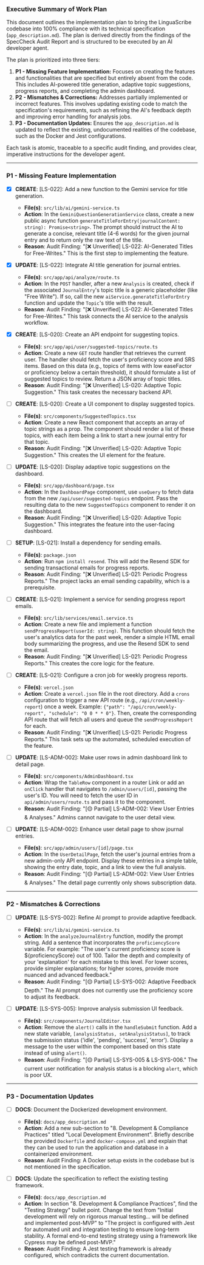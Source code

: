 ### Executive Summary of Work Plan

This document outlines the implementation plan to bring the LinguaScribe codebase into 100% compliance with its technical specification (`app_description.md`). The plan is derived directly from the findings of the SpecCheck Audit Report and is structured to be executed by an AI developer agent.

The plan is prioritized into three tiers:
1.  **P1 - Missing Feature Implementation:** Focuses on creating the features and functionalities that are specified but entirely absent from the code. This includes AI-powered title generation, adaptive topic suggestions, progress reports, and completing the admin dashboard.
2.  **P2 - Mismatches & Corrections:** Addresses partially implemented or incorrect features. This involves updating existing code to match the specification's requirements, such as refining the AI's feedback depth and improving error handling for analysis jobs.
3.  **P3 - Documentation Updates:** Ensures the `app_description.md` is updated to reflect the existing, undocumented realities of the codebase, such as the Docker and Jest configurations.

Each task is atomic, traceable to a specific audit finding, and provides clear, imperative instructions for the developer agent.

---

### **P1 - Missing Feature Implementation**

- [x] **CREATE**: [LS-022]: Add a new function to the Gemini service for title generation.
    - **File(s)**: `src/lib/ai/gemini-service.ts`
    - **Action**: In the `GeminiQuestionGenerationService` class, create a new public async function `generateTitleForEntry(journalContent: string): Promise<string>`. The prompt should instruct the AI to generate a concise, relevant title (4-6 words) for the given journal entry and to return only the raw text of the title.
    - **Reason**: Audit Finding: "[❌ Unverified] LS-022: AI-Generated Titles for Free-Writes." This is the first step to implementing the feature.

- [x] **UPDATE**: [LS-022]: Integrate AI title generation for journal entries.
    - **File(s)**: `src/app/api/analyze/route.ts`
    - **Action**: In the `POST` handler, after a new `Analysis` is created, check if the associated `JournalEntry`'s topic title is a generic placeholder (like "Free Write"). If so, call the new `aiService.generateTitleForEntry` function and update the `Topic`'s title with the result.
    - **Reason**: Audit Finding: "[❌ Unverified] LS-022: AI-Generated Titles for Free-Writes." This task connects the AI service to the analysis workflow.

- [x] **CREATE**: [LS-020]: Create an API endpoint for suggesting topics.
    - **File(s)**: `src/app/api/user/suggested-topics/route.ts`
    - **Action**: Create a new `GET` route handler that retrieves the current user. The handler should fetch the user's proficiency score and SRS items. Based on this data (e.g., topics of items with low easeFactor or proficiency below a certain threshold), it should formulate a list of suggested topics to review. Return a JSON array of topic titles.
    - **Reason**: Audit Finding: "[❌ Unverified] LS-020: Adaptive Topic Suggestion." This task creates the necessary backend API.

- [ ] **CREATE**: [LS-020]: Create a UI component to display suggested topics.
    - **File(s)**: `src/components/SuggestedTopics.tsx`
    - **Action**: Create a new React component that accepts an array of topic strings as a prop. The component should render a list of these topics, with each item being a link to start a new journal entry for that topic.
    - **Reason**: Audit Finding: "[❌ Unverified] LS-020: Adaptive Topic Suggestion." This creates the UI element for the feature.

- [ ] **UPDATE**: [LS-020]: Display adaptive topic suggestions on the dashboard.
    - **File(s)**: `src/app/dashboard/page.tsx`
    - **Action**: In the `DashboardPage` component, use `useQuery` to fetch data from the new `/api/user/suggested-topics` endpoint. Pass the resulting data to the new `SuggestedTopics` component to render it on the dashboard.
    - **Reason**: Audit Finding: "[❌ Unverified] LS-020: Adaptive Topic Suggestion." This integrates the feature into the user-facing dashboard.

- [ ] **SETUP**: [LS-021]: Install a dependency for sending emails.
    - **File(s)**: `package.json`
    - **Action**: Run `npm install resend`. This will add the Resend SDK for sending transactional emails for progress reports.
    - **Reason**: Audit Finding: "[❌ Unverified] LS-021: Periodic Progress Reports." The project lacks an email sending capability, which is a prerequisite.

- [ ] **CREATE**: [LS-021]: Implement a service for sending progress report emails.
    - **File(s)**: `src/lib/services/email.service.ts`
    - **Action**: Create a new file and implement a function `sendProgressReport(userId: string)`. This function should fetch the user's analytics data for the past week, render a simple HTML email body summarizing the progress, and use the Resend SDK to send the email.
    - **Reason**: Audit Finding: "[❌ Unverified] LS-021: Periodic Progress Reports." This creates the core logic for the feature.

- [ ] **CREATE**: [LS-021]: Configure a cron job for weekly progress reports.
    - **File(s)**: `vercel.json`
    - **Action**: Create a `vercel.json` file in the root directory. Add a `crons` configuration to trigger a new API route (e.g., `/api/cron/weekly-report`) once a week. Example: `{"path": "/api/cron/weekly-report", "schedule": "0 0 * * 0"}`. Then, create the corresponding API route that will fetch all users and queue the `sendProgressReport` for each.
    - **Reason**: Audit Finding: "[❌ Unverified] LS-021: Periodic Progress Reports." This task sets up the automated, scheduled execution of the feature.

- [ ] **UPDATE**: [LS-ADM-002]: Make user rows in admin dashboard link to detail page.
    - **File(s)**: `src/components/AdminDashboard.tsx`
    - **Action**: Wrap the `TableRow` component in a router Link or add an `onClick` handler that navigates to `/admin/users/[id]`, passing the user's ID. You will need to fetch the user ID in `api/admin/users/route.ts` and pass it to the component.
    - **Reason**: Audit Finding: "[🟡 Partial] LS-ADM-002: View User Entries & Analyses." Admins cannot navigate to the user detail view.

- [ ] **UPDATE**: [LS-ADM-002]: Enhance user detail page to show journal entries.
    - **File(s)**: `src/app/admin/users/[id]/page.tsx`
    - **Action**: In the `UserDetailPage`, fetch the user's journal entries from a new admin-only API endpoint. Display these entries in a simple table, showing the entry date, topic, and a link to view the full analysis.
    - **Reason**: Audit Finding: "[🟡 Partial] LS-ADM-002: View User Entries & Analyses." The detail page currently only shows subscription data.

---

### **P2 - Mismatches & Corrections**

- [ ] **UPDATE**: [LS-SYS-002]: Refine AI prompt to provide adaptive feedback.
    - **File(s)**: `src/lib/ai/gemini-service.ts`
    - **Action**: In the `analyzeJournalEntry` function, modify the prompt string. Add a sentence that incorporates the `proficiencyScore` variable. For example: "The user's current proficiency score is ${proficiencyScore} out of 100. Tailor the depth and complexity of your 'explanation' for each mistake to this level. For lower scores, provide simpler explanations; for higher scores, provide more nuanced and advanced feedback."
    - **Reason**: Audit Finding: "[🟡 Partial] LS-SYS-002: Adaptive Feedback Depth." The AI prompt does not currently use the proficiency score to adjust its feedback.

- [ ] **UPDATE**: [LS-SYS-005]: Improve analysis submission UI feedback.
    - **File(s)**: `src/components/JournalEditor.tsx`
    - **Action**: Remove the `alert()` calls in the `handleSubmit` function. Add a new state variable, `[analysisStatus, setAnalysisStatus]`, to track the submission status ('idle', 'pending', 'success', 'error'). Display a message to the user within the component based on this state instead of using `alert()`.
    - **Reason**: Audit Finding: "[🟡 Partial] LS-SYS-005 & LS-SYS-006." The current user notification for analysis status is a blocking `alert`, which is poor UX.

---

### **P3 - Documentation Updates**

- [ ] **DOCS**: Document the Dockerized development environment.
    - **File(s)**: `docs/app_description.md`
    - **Action**: Add a new sub-section to "8. Development & Compliance Practices" titled "Local Development Environment". Briefly describe the provided `Dockerfile` and `docker-compose.yml` and explain that they can be used to run the application and database in a containerized environment.
    - **Reason**: Audit Finding: A Docker setup exists in the codebase but is not mentioned in the specification.

- [ ] **DOCS**: Update the specification to reflect the existing testing framework.
    - **File(s)**: `docs/app_description.md`
    - **Action**: In section "8. Development & Compliance Practices", find the "Testing Strategy" bullet point. Change the text from "Initial development will rely on rigorous manual testing... will be defined and implemented post-MVP" to "The project is configured with Jest for automated unit and integration testing to ensure long-term stability. A formal end-to-end testing strategy using a framework like Cypress may be defined post-MVP."
    - **Reason**: Audit Finding: A Jest testing framework is already configured, which contradicts the current documentation.